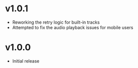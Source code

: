 # v1.0.1
- Reworking the retry logic for built-in tracks
- Attempted to fix the audio playback issues for mobile users
# v1.0.0
- Initial release